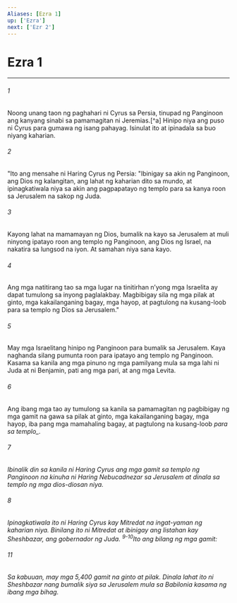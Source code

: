 ```yaml
---
Aliases: [Ezra 1]
up: ['Ezra']
next: ['Ezr 2']
---
```

# Ezra 1

***






















###### 1 










Noong unang taon ng paghahari ni Cyrus sa Persia, tinupad ng Panginoon ang kanyang sinabi sa pamamagitan ni Jeremias.[^a] Hinipo niya ang puso ni Cyrus para gumawa ng isang pahayag. Isinulat ito at ipinadala sa buo niyang kaharian. 





















###### 2 










"Ito ang mensahe ni Haring Cyrus ng Persia: "Ibinigay sa akin ng Panginoon, ang Dios ng kalangitan, ang lahat ng kaharian dito sa mundo, at ipinagkatiwala niya sa akin ang pagpapatayo ng templo para sa kanya roon sa Jerusalem na sakop ng Juda. 





















###### 3 










Kayong lahat na mamamayan ng Dios, bumalik na kayo sa Jerusalem at muli ninyong ipatayo roon ang templo ng Panginoon, ang Dios ng Israel, na nakatira sa lungsod na iyon. At samahan niya sana kayo. 





















###### 4 










Ang mga natitirang tao sa mga lugar na tinitirhan nʼyong mga Israelita ay dapat tumulong sa inyong paglalakbay. Magbibigay sila ng mga pilak at ginto, mga kakailanganing bagay, mga hayop, at pagtulong na kusang-loob para sa templo ng Dios sa Jerusalem." 





















###### 5 










May mga Israelitang hinipo ng Panginoon para bumalik sa Jerusalem. Kaya naghanda silang pumunta roon para ipatayo ang templo ng Panginoon. Kasama sa kanila ang mga pinuno ng mga pamilyang mula sa mga lahi ni Juda at ni Benjamin, pati ang mga pari, at ang mga Levita. 





















###### 6 










Ang ibang mga tao ay tumulong sa kanila sa pamamagitan ng pagbibigay ng mga gamit na gawa sa pilak at ginto, mga kakailanganing bagay, mga hayop, iba pang mga mamahaling bagay, at pagtulong na kusang-loob <i class="trans-change">para sa templo_. 





















###### 7 










Ibinalik din sa kanila ni Haring Cyrus ang mga gamit sa templo ng Panginoon na kinuha ni Haring Nebucadnezar sa Jerusalem at dinala sa templo ng mga dios-diosan niya. 





















###### 8 










Ipinagkatiwala ito ni Haring Cyrus kay Mitredat na ingat-yaman ng kaharian niya. Binilang ito ni Mitredat at ibinigay ang listahan kay Sheshbazar, ang gobernador ng Juda. <sup class="versenum">9-10</sup>Ito ang bilang ng mga gamit: 





















###### 11 










Sa kabuuan, may mga 5,400 gamit na ginto at pilak. Dinala lahat ito ni Sheshbazar nang bumalik siya sa Jerusalem mula sa Babilonia kasama ng ibang mga bihag.
